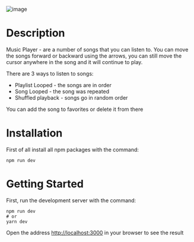 ![image](https://user-images.githubusercontent.com/92051961/189175031-cd23d621-0f4a-46b5-87c9-4027ad4e43e4.png)

# Description
Music Player - are a number of songs that you can listen to. You can move the songs forward or backward using the arrows, you can still move the cursor anywhere in the song and it will continue to play.

There are 3 ways to listen to songs:
* Playlist Looped - the songs are in order
* Song Looped - the song was repeated
* Shuffled playback - songs go in random order

You can add the song to favorites or delete it from there 
# Installation
First of all install all npm packages with the command:
```
npm run dev
```
# Getting Started
First, run the development server with the command: 
```
npm run dev
# or
yarn dev
```
Open the address [http://localhost:3000](http://localhost:3000) in your browser to see the result
